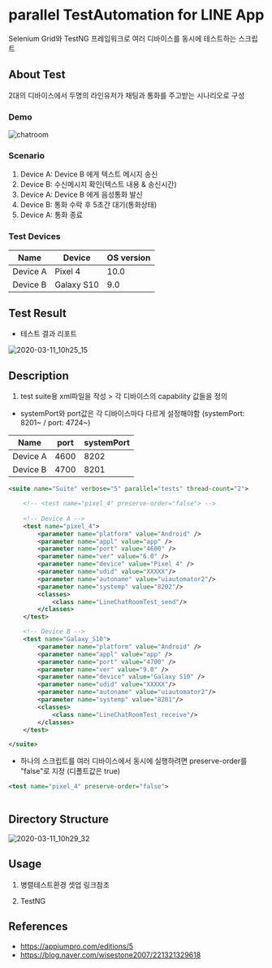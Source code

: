 # parallel TestAutomation for LINE App
Selenium Grid와 TestNG 프레임워크로 여러 디바이스를 동시에 테스트하는 스크립트 

## About Test
2대의 디바이스에서 두명의 라인유저가 채팅과 통화를 주고받는 시나리오로 구성

### Demo
![chatroom](https://user-images.githubusercontent.com/25470405/76373396-a3e85780-6383-11ea-9269-d100f22d626a.gif)

### Scenario
1. Device A: Device B 에게 텍스트 메시지 송신
2. Device B: 수신메시지 확인(텍스트 내용 & 송신시간)
3. Device A: Device B 에게 음성통화 발신
4. Device B: 통화 수락 후 5초간 대기(통화상태)
4. Device A: 통화 종료

### Test Devices
|Name|Device|OS version|
|------|------|------|
|Device A|Pixel 4|10.0|
|Device B|Galaxy S10|9.0|



## Test Result
* 테스트 결과 리포트

![2020-03-11_10h25_15](https://user-images.githubusercontent.com/25470405/76374294-1f4b0880-6386-11ea-8d1b-3524916f4860.gif)



## Description
1. test suite용 xml파일을 작성 > 각 디바이스의 capability 값들을 정의
- systemPort와 port값은 각 디바이스마다 다르게 설정해야함 (systemPort: 8201~ / port: 4724~)

|Name|port|systemPort|
|------|------|------|
|Device A|4600|8202|
|Device B|4700|8201|

```xml
<suite name="Suite" verbose="5" parallel="tests" thread-count="2">

    <!-- <test name="pixel_4" preserve-order="false"> -->
  
    <!-- Device A -->
    <test name="pixel_4">
        <parameter name="platform" value="Android" />
        <parameter name="appl" value="app" />
        <parameter name="port" value="4600" />
        <parameter name="ver" value="6.0" />
        <parameter name="device" value="Pixel 4" />
        <parameter name="udid" value="XXXXX"/>
        <parameter name="autoname" value="uiautomator2"/>
        <parameter name="systemp" value="8202"/>
        <classes>
            <class name="LineChatRoomTest_send"/>
        </classes>
    </test>

    <!-- Device B -->
    <test name="Galaxy_S10">
        <parameter name="platform" value="Android" />
        <parameter name="appl" value="app" />
        <parameter name="port" value="4700" />
        <parameter name="ver" value="9.0" />
        <parameter name="device" value="Galaxy S10" />
        <parameter name="udid" value="XXXXX"/>
        <parameter name="autoname" value="uiautomator2"/>
        <parameter name="systemp" value="8201"/>
        <classes>
            <class name="LineChatRoomTest_receive"/>
        </classes>
    </test>

</suite>
```

- 하나의 스크립트를 여러 디바이스에서 동시에 실행하려면 preserve-order를 "false"로 지정 (디폴트값은 true) 

```xml
<test name="pixel_4" preserve-order="false">
```

```java

```

## Directory Structure
![2020-03-11_10h29_32](https://user-images.githubusercontent.com/25470405/76376558-e877f100-638b-11ea-84c9-280291c78fc5.png)

## Usage
1. 병렬테스트환경 셋업
링크참조

2. TestNG

## References
* https://appiumpro.com/editions/5
* https://blog.naver.com/wisestone2007/221321329618
